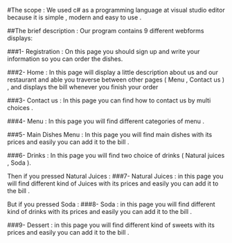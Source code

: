 #The scope : 
We used c# as a programming language at visual studio editor because it is simple , modern and easy to use .

##The brief description :
Our program contains 9 different webforms displays: 

###1-	Registration :
On this page you should sign up and write your information so you can order the dishes.


###2-	Home : 
In this page will display a little description about us and our restaurant and able you traverse between other pages ( Menu , Contact us ) , and displays the bill whenever you finish your order   

###3-	Contact us :
In this page you can find how to contact us by multi choices .


###4-	Menu :
In this page you will find different categories of menu .


###5-	Main Dishes Menu :
In this page you will find main dishes with its prices and easily you can add it to the bill . 


###6-	Drinks : 
In this page you will find two choice of drinks  ( Natural juices , Soda ). 


Then if you pressed Natural Juices :
###7-	Natural Juices :
in this page you will find different kind of Juices with its prices and easily you can add it to the bill . 


But if you pressed Soda : 
###8-	Soda :
in this page you will find different kind of drinks with its prices and easily you can add it to the bill . 


###9-	Dessert :
in this page you will find different kind of sweets with its prices and easily you can add it to the bill . 


